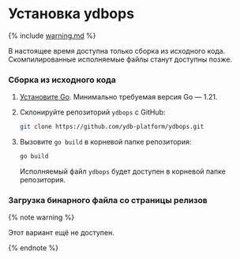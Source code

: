 # Установка ydbops

{% include [warning.md](_includes/warning.md) %}

В настоящее время доступна только сборка из исходного кода. Скомпилированные исполняемые файлы станут доступны позже.

### Сборка из исходного кода

1. [Установите Go](https://go.dev/doc/install). Минимально требуемая версия Go — 1.21.

2. Склонируйте репозиторий `ydbops` с GitHub:
    ```bash
    git clone https://github.com/ydb-platform/ydbops.git
    ```

3. Вызовите `go build` в корневой папке репозитория:
    ```bash
    go build
    ```
    Исполняемый файл `ydbops` будет доступен в корневой папке репозитория.

### Загрузка бинарного файла со страницы релизов

{% note warning %}

Этот вариант ещё не доступен.

{% endnote %}
